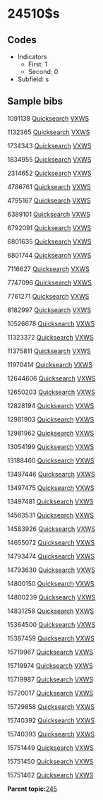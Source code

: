 # 24510$s

## Codes

-   Indicators
    -   First: 1
    -   Second: 0
-   Subfield: s

## Sample bibs

1091138 [Quicksearch](https://search.library.yale.edu/catalog/1091138) [VXWS](http://prodorbis.library.yale.edu:7014/vxws/GetHoldingsService?bibId=1091138)

1132365 [Quicksearch](https://search.library.yale.edu/catalog/1132365) [VXWS](http://prodorbis.library.yale.edu:7014/vxws/GetHoldingsService?bibId=1132365)

1734343 [Quicksearch](https://search.library.yale.edu/catalog/1734343) [VXWS](http://prodorbis.library.yale.edu:7014/vxws/GetHoldingsService?bibId=1734343)

1834955 [Quicksearch](https://search.library.yale.edu/catalog/1834955) [VXWS](http://prodorbis.library.yale.edu:7014/vxws/GetHoldingsService?bibId=1834955)

2314652 [Quicksearch](https://search.library.yale.edu/catalog/2314652) [VXWS](http://prodorbis.library.yale.edu:7014/vxws/GetHoldingsService?bibId=2314652)

4786761 [Quicksearch](https://search.library.yale.edu/catalog/4786761) [VXWS](http://prodorbis.library.yale.edu:7014/vxws/GetHoldingsService?bibId=4786761)

4795167 [Quicksearch](https://search.library.yale.edu/catalog/4795167) [VXWS](http://prodorbis.library.yale.edu:7014/vxws/GetHoldingsService?bibId=4795167)

6389101 [Quicksearch](https://search.library.yale.edu/catalog/6389101) [VXWS](http://prodorbis.library.yale.edu:7014/vxws/GetHoldingsService?bibId=6389101)

6792091 [Quicksearch](https://search.library.yale.edu/catalog/6792091) [VXWS](http://prodorbis.library.yale.edu:7014/vxws/GetHoldingsService?bibId=6792091)

6801635 [Quicksearch](https://search.library.yale.edu/catalog/6801635) [VXWS](http://prodorbis.library.yale.edu:7014/vxws/GetHoldingsService?bibId=6801635)

6801744 [Quicksearch](https://search.library.yale.edu/catalog/6801744) [VXWS](http://prodorbis.library.yale.edu:7014/vxws/GetHoldingsService?bibId=6801744)

7116627 [Quicksearch](https://search.library.yale.edu/catalog/7116627) [VXWS](http://prodorbis.library.yale.edu:7014/vxws/GetHoldingsService?bibId=7116627)

7747096 [Quicksearch](https://search.library.yale.edu/catalog/7747096) [VXWS](http://prodorbis.library.yale.edu:7014/vxws/GetHoldingsService?bibId=7747096)

7761271 [Quicksearch](https://search.library.yale.edu/catalog/7761271) [VXWS](http://prodorbis.library.yale.edu:7014/vxws/GetHoldingsService?bibId=7761271)

8182997 [Quicksearch](https://search.library.yale.edu/catalog/8182997) [VXWS](http://prodorbis.library.yale.edu:7014/vxws/GetHoldingsService?bibId=8182997)

10526678 [Quicksearch](https://search.library.yale.edu/catalog/10526678) [VXWS](http://prodorbis.library.yale.edu:7014/vxws/GetHoldingsService?bibId=10526678)

11323372 [Quicksearch](https://search.library.yale.edu/catalog/11323372) [VXWS](http://prodorbis.library.yale.edu:7014/vxws/GetHoldingsService?bibId=11323372)

11375811 [Quicksearch](https://search.library.yale.edu/catalog/11375811) [VXWS](http://prodorbis.library.yale.edu:7014/vxws/GetHoldingsService?bibId=11375811)

11970414 [Quicksearch](https://search.library.yale.edu/catalog/11970414) [VXWS](http://prodorbis.library.yale.edu:7014/vxws/GetHoldingsService?bibId=11970414)

12644606 [Quicksearch](https://search.library.yale.edu/catalog/12644606) [VXWS](http://prodorbis.library.yale.edu:7014/vxws/GetHoldingsService?bibId=12644606)

12650203 [Quicksearch](https://search.library.yale.edu/catalog/12650203) [VXWS](http://prodorbis.library.yale.edu:7014/vxws/GetHoldingsService?bibId=12650203)

12828194 [Quicksearch](https://search.library.yale.edu/catalog/12828194) [VXWS](http://prodorbis.library.yale.edu:7014/vxws/GetHoldingsService?bibId=12828194)

12981903 [Quicksearch](https://search.library.yale.edu/catalog/12981903) [VXWS](http://prodorbis.library.yale.edu:7014/vxws/GetHoldingsService?bibId=12981903)

12981962 [Quicksearch](https://search.library.yale.edu/catalog/12981962) [VXWS](http://prodorbis.library.yale.edu:7014/vxws/GetHoldingsService?bibId=12981962)

13054199 [Quicksearch](https://search.library.yale.edu/catalog/13054199) [VXWS](http://prodorbis.library.yale.edu:7014/vxws/GetHoldingsService?bibId=13054199)

13188460 [Quicksearch](https://search.library.yale.edu/catalog/13188460) [VXWS](http://prodorbis.library.yale.edu:7014/vxws/GetHoldingsService?bibId=13188460)

13497446 [Quicksearch](https://search.library.yale.edu/catalog/13497446) [VXWS](http://prodorbis.library.yale.edu:7014/vxws/GetHoldingsService?bibId=13497446)

13497475 [Quicksearch](https://search.library.yale.edu/catalog/13497475) [VXWS](http://prodorbis.library.yale.edu:7014/vxws/GetHoldingsService?bibId=13497475)

13497481 [Quicksearch](https://search.library.yale.edu/catalog/13497481) [VXWS](http://prodorbis.library.yale.edu:7014/vxws/GetHoldingsService?bibId=13497481)

14563531 [Quicksearch](https://search.library.yale.edu/catalog/14563531) [VXWS](http://prodorbis.library.yale.edu:7014/vxws/GetHoldingsService?bibId=14563531)

14583926 [Quicksearch](https://search.library.yale.edu/catalog/14583926) [VXWS](http://prodorbis.library.yale.edu:7014/vxws/GetHoldingsService?bibId=14583926)

14655072 [Quicksearch](https://search.library.yale.edu/catalog/14655072) [VXWS](http://prodorbis.library.yale.edu:7014/vxws/GetHoldingsService?bibId=14655072)

14793474 [Quicksearch](https://search.library.yale.edu/catalog/14793474) [VXWS](http://prodorbis.library.yale.edu:7014/vxws/GetHoldingsService?bibId=14793474)

14793630 [Quicksearch](https://search.library.yale.edu/catalog/14793630) [VXWS](http://prodorbis.library.yale.edu:7014/vxws/GetHoldingsService?bibId=14793630)

14800150 [Quicksearch](https://search.library.yale.edu/catalog/14800150) [VXWS](http://prodorbis.library.yale.edu:7014/vxws/GetHoldingsService?bibId=14800150)

14800239 [Quicksearch](https://search.library.yale.edu/catalog/14800239) [VXWS](http://prodorbis.library.yale.edu:7014/vxws/GetHoldingsService?bibId=14800239)

14831258 [Quicksearch](https://search.library.yale.edu/catalog/14831258) [VXWS](http://prodorbis.library.yale.edu:7014/vxws/GetHoldingsService?bibId=14831258)

15364500 [Quicksearch](https://search.library.yale.edu/catalog/15364500) [VXWS](http://prodorbis.library.yale.edu:7014/vxws/GetHoldingsService?bibId=15364500)

15387459 [Quicksearch](https://search.library.yale.edu/catalog/15387459) [VXWS](http://prodorbis.library.yale.edu:7014/vxws/GetHoldingsService?bibId=15387459)

15719967 [Quicksearch](https://search.library.yale.edu/catalog/15719967) [VXWS](http://prodorbis.library.yale.edu:7014/vxws/GetHoldingsService?bibId=15719967)

15719974 [Quicksearch](https://search.library.yale.edu/catalog/15719974) [VXWS](http://prodorbis.library.yale.edu:7014/vxws/GetHoldingsService?bibId=15719974)

15719987 [Quicksearch](https://search.library.yale.edu/catalog/15719987) [VXWS](http://prodorbis.library.yale.edu:7014/vxws/GetHoldingsService?bibId=15719987)

15720017 [Quicksearch](https://search.library.yale.edu/catalog/15720017) [VXWS](http://prodorbis.library.yale.edu:7014/vxws/GetHoldingsService?bibId=15720017)

15729858 [Quicksearch](https://search.library.yale.edu/catalog/15729858) [VXWS](http://prodorbis.library.yale.edu:7014/vxws/GetHoldingsService?bibId=15729858)

15740392 [Quicksearch](https://search.library.yale.edu/catalog/15740392) [VXWS](http://prodorbis.library.yale.edu:7014/vxws/GetHoldingsService?bibId=15740392)

15740393 [Quicksearch](https://search.library.yale.edu/catalog/15740393) [VXWS](http://prodorbis.library.yale.edu:7014/vxws/GetHoldingsService?bibId=15740393)

15751449 [Quicksearch](https://search.library.yale.edu/catalog/15751449) [VXWS](http://prodorbis.library.yale.edu:7014/vxws/GetHoldingsService?bibId=15751449)

15751450 [Quicksearch](https://search.library.yale.edu/catalog/15751450) [VXWS](http://prodorbis.library.yale.edu:7014/vxws/GetHoldingsService?bibId=15751450)

15751462 [Quicksearch](https://search.library.yale.edu/catalog/15751462) [VXWS](http://prodorbis.library.yale.edu:7014/vxws/GetHoldingsService?bibId=15751462)

**Parent topic:**[245](../../tags/245/245.md)

